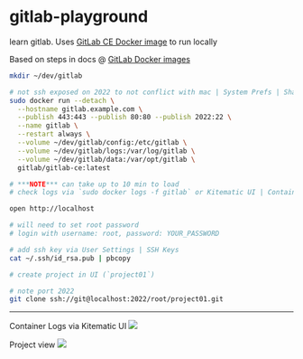 # gitlab-playground

learn gitlab. Uses [GitLab CE Docker image](https://hub.docker.com/r/gitlab/gitlab-ce/) to run locally

Based on steps in docs @ [GitLab Docker images](https://docs.gitlab.com/omnibus/docker/)


```sh
mkdir ~/dev/gitlab

# not ssh exposed on 2022 to not conflict with mac | System Prefs | Sharing | Remote Login
sudo docker run --detach \
  --hostname gitlab.example.com \
  --publish 443:443 --publish 80:80 --publish 2022:22 \
  --name gitlab \
  --restart always \
  --volume ~/dev/gitlab/config:/etc/gitlab \
  --volume ~/dev/gitlab/logs:/var/log/gitlab \
  --volume ~/dev/gitlab/data:/var/opt/gitlab \
  gitlab/gitlab-ce:latest

# ***NOTE*** can take up to 10 min to load
# check logs via `sudo docker logs -f gitlab` or Kitematic UI | Container Logs

open http://localhost

# will need to set root password
# login with username: root, password: YOUR_PASSWORD

# add ssh key via User Settings | SSH Keys
cat ~/.ssh/id_rsa.pub | pbcopy

# create project in UI (`project01`)

# note port 2022
git clone ssh://git@localhost:2022/root/project01.git
```

---

Container Logs via Kitematic UI
![](https://www.evernote.com/l/AAEuFGfKNfxALLJSmQZ0GC7DCox1cV1MwqUB/image.png)

Project view
![](https://www.evernote.com/l/AAEuFGfKNfxALLJSmQZ0GC7DCox1cV1MwqUB/image.png)
